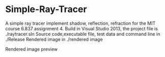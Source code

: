 # Simple-Ray-Tracer

A simple ray tracer implement shadow, reflection, refraction for the MIT course 6.837 assignment 4.
Build in Visual Studio 2013, the project file is ./raytracer.sln
Source code,executable file, test data and command line in ./Release
Rendered image in ./rendered image

Rendered image preview
